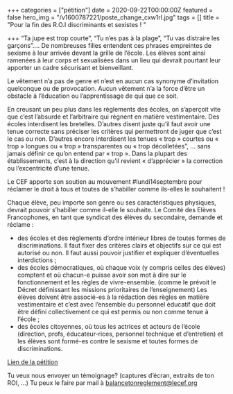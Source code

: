 +++
categories = ["pétition"]
date = 2020-09-22T00:00:00Z
featured = false
hero_img = "/v1600787221/poste_change_cxw1rl.jpg"
tags = []
title = "Pour la fin des R.O.I discriminants et sexistes ! "

+++
“Ta jupe est trop courte”, “Tu n’es pas à la plage”, “Tu vas distraire les garçons”.... De nombreuses filles entendent ces phrases empreintes de sexisme à leur arrivée devant la grille de l’école. Les élèves sont ainsi ramenées à leur corps et sexualisées dans un lieu qui devrait pourtant leur apporter un cadre sécurisant et bienveillant.

Le vêtement n’a pas de genre et n’est en aucun cas synonyme d’invitation quelconque ou de provocation. Aucun vêtement n’a la force d’être un obstacle à l’éducation ou l’apprentissage de qui que ce soit.

En creusant un peu plus dans les règlements des écoles, on s’aperçoit vite que c’est l’absurde et l’arbitraire qui règnent en matière vestimentaire. Des écoles interdisent les bretelles. D’autres disent juste qu’il faut avoir une tenue correcte sans préciser les critères qui permettront de juger que c’est le cas ou non. D’autres encore interdisent les tenues « trop » courtes ou « trop » longues ou « trop » transparentes ou « trop décolletées”, … sans jamais définir ce qu’on entend par « trop ». Dans la plupart des établissements, c’est à la direction qu’il revient « d’apprécier » la correction ou l’excentricité d’une tenue.

Le CEF apporte son soutien au mouvement #lundi14septembre pour réclamer le droit à tous et toutes de s’habiller comme ils-elles le souhaitent !

Chaque élève, peu importe son genre ou ses caractéristiques physiques, devrait pouvoir s’habiller comme il-elle le souhaite. Le Comité des Elèves Francophones, en tant que syndicat des élèves du secondaire, demande et réclame :

* des écoles et des règlements d’ordre intérieur libres de toutes formes de discriminations. Il faut fixer des critères clairs et objectifs sur ce qui est autorisé ou non. Il faut aussi pouvoir justifier et expliquer d’éventuelles interdictions ;
* des écoles démocratiques, où chaque voix (y compris celles des élèves) comptent et où chacun-e puisse avoir son mot à dire sur le fonctionnement et les règles de vivre-ensemble. (comme le prévoit le Décret définissant les missions prioritaires de l’enseignement) Les élèves doivent être associé-es à la rédaction des règles en matière vestimentaire et c’est avec l’ensemble du personnel éducatif que doit être défini collectivement ce qui est permis ou non comme tenue à l’école ;
* des écoles citoyennes, où tous les actrices et acteurs de l’école (direction, profs, éducateur-rices, personnel technique et d’entretien) et les élèves sont formé-es contre le sexisme et toutes formes de discriminations.

[Lien de la pétition ](https://secure.avaaz.org/community_petitions/fr/madame_la_ministre_de_lenseignement_caroline_desir_pour_la_fin_des_roi_discriminants_et_sexistes_/?fvUyurb&utm_source=sharetools&utm_medium=facebook&utm_campaign=petition-1121756-pour_la_fin_des_roi_discriminants_et_sexistes_&utm_term=vUyurb%2Bfr&fbclid=IwAR1tno0VvIJb_DB7PxSDfnMQZM2Nu-rYI-Oj9ZZ_bdm10Lvckey6eqY2U9g)

Tu veux nous envoyer un témoignage? (captures d’écran, extraits de ton ROI, …) Tu peux le faire par mail à [balancetonreglement@lecef.org](mailto:balancetonreglement@lecef.org)